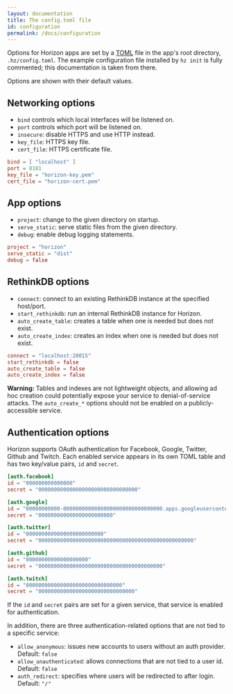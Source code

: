 ```yaml
---
layout: documentation
title: The config.toml file
id: configuration
permalink: /docs/configuration
---
```


Options for Horizon apps are set by a [TOML][] file in the app's root directory, `.hz/config.toml`. The example configuration file installed by `hz init` is fully commented; this documentation is taken from there.

[TOML]: https://github.com/toml-lang/toml

Options are shown with their default values.

## Networking options

* `bind` controls which local interfaces will be listened on.
* `port` controls which port will be listened on.
* `insecure`: disable HTTPS and use HTTP instead.
* `key_file`: HTTPS key file.
* `cert_file`: HTTPS certificate file.

```toml
bind = [ "localhost" ]
port = 8181
key_file = "horizon-key.pem"
cert_file = "horizon-cert.pem"
```

## App options

* `project`: change to the given directory on startup.
* `serve_static`: serve static files from the given directory.
* `debug`: enable debug logging statements.

```toml
project = "horizon"
serve_static = "dist"
debug = false
```

## RethinkDB options

* `connect`: connect to an existing RethinkDB instance at the specified host/port.
* `start_rethinkdb`: run an internal RethinkDB instance for Horizon.
* `auto_create_table`: creates a table when one is needed but does not exist.
* `auto_create_index`: creates an index when one is needed but does not exist.

```toml
connect = "localhost:28015"
start_rethinkdb = false
auto_create_table = false
auto_create_index = false
```

__Warning:__ Tables and indexes are not lightweight objects, and allowing ad hoc creation could potentially expose your service to denial-of-service attacks. The `auto_create_*` options should not be enabled on a publicly-accessible service.

## Authentication options

Horizon supports OAuth authentication for Facebook, Google, Twitter, Github and Twitch. Each enabled service appears in its own TOML table and has two key/value pairs, `id` and `secret`.

```toml
[auth.facebook]
id = "000000000000000"
secret = "00000000000000000000000000000000"

[auth.google]
id = "00000000000-00000000000000000000000000000000.apps.googleusercontent.com"
secret = "000000000000000000000000"

[auth.twitter]
id = "0000000000000000000000000"
secret = "00000000000000000000000000000000000000000000000000"

[auth.github]
id = "00000000000000000000"
secret = "0000000000000000000000000000000000000000"

[auth.twitch]
id = "0000000000000000000000000000000"
secret = "0000000000000000000000000000000"
```

If the `id` and `secret` pairs are set for a given service, that service is enabled for authentication.

In addition, there are three authentication-related options that are not tied to a specific service:

* `allow_anonymous`: issues new accounts to users without an auth provider. Default: `false`
* `allow_unauthenticated`: allows connections that are not tied to a user id. Default: `false`
* `auth_redirect`: specifies where users will be redirected to after login. Default: `"/"`
